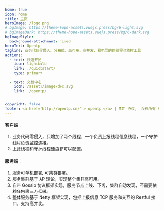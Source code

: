 ```yaml
---
home: true
icon: home
title: 主页
heroImage: /logo.png
# bgImage: https://theme-hope-assets.vuejs.press/bg/6-light.svg
# bgImageDark: https://theme-hope-assets.vuejs.press/bg/6-dark.svg
bgImageStyle:
  background-attachment: fixed
heroText: Opentp
tagline: 业务代码零侵入、分布式、高可用、高并发、易扩展的的线程池监控工具
actions:
  - text: 快速开始
    icon: lightbulb
    link: ./quickstart/
    type: primary

  - text: 文档中心
    icon: /assets/image/doc.svg
    link: ./opentp/


copyright: false
footer: <a href="http://opentp.cn/" > opentp </a> | MIT 协议,  版权所有 © 2024 - present zhanggong | <a href="https://beian.miit.gov.cn/" target="_blank"> 豫ICP备2024059261号-1 </a> | <img src='police.png' height='12' width='12' /><a href="https://beian.mps.gov.cn/#/query/webSearch?code=41010202003313" rel="noreferrer" target="_blank">豫公网安备41010202003313</a>
---
```


#### 客户端：
1. 业务代码零侵入，只增加了两个线程，一个负责上报线程信息线程，一个守护线程负责监控连接。
2. 上报线程和守护线程速度都可以配置。

#### 服务端：
1. 服务可单机部署, 可集群部署。  
2. 服务集群基于 AP 理论，实现整个集群高可用。  
3. 自带 Gossip 协议框架实现，服务节点上线、下线，集群自动发现，不需要依赖任何第三方框架。
4. 整体服务基于 Netty 框架实现，包括上报信息 TCP 服务和交互的 Restful 接口，支持高并发。